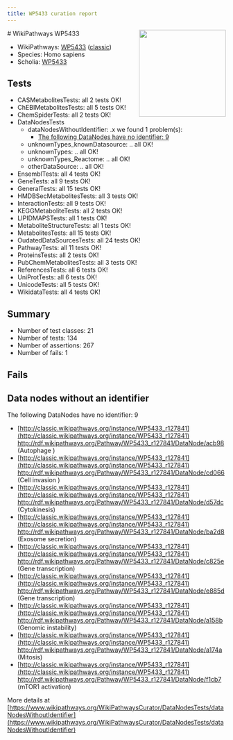 ```yaml
---
title: WP5433 curation report
---
```


<img style="float: right; width: 200px" src="https://upload.wikimedia.org/wikipedia/commons/thumb/8/83/Wplogo_with_text_500.png/640px-Wplogo_with_text_500.png" />
# WikiPathways WP5433

* WikiPathways: [WP5433](https://wikipathways.org/pathways/WP5433) ([classic](https://classic.wikipathways.org/instance/WP5433))
* Species: Homo sapiens
* Scholia: [WP5433](https://scholia.toolforge.org/wikipathways/WP5433)
## Tests
* CASMetabolitesTests: all 2 tests OK!
* ChEBIMetabolitesTests: all 5 tests OK!
* ChemSpiderTests: all 2 tests OK!
* DataNodesTests
    * dataNodesWithoutIdentifier: .x we found 1 problem(s):
        * [The following DataNodes have no identifier: 9](#d2d32fa8)
    * unknownTypes_knownDatasource: .. all OK!
    * unknownTypes: .. all OK!
    * unknownTypes_Reactome: .. all OK!
    * otherDataSource: .. all OK!
* EnsemblTests: all 4 tests OK!
* GeneTests: all 9 tests OK!
* GeneralTests: all 15 tests OK!
* HMDBSecMetabolitesTests: all 3 tests OK!
* InteractionTests: all 9 tests OK!
* KEGGMetaboliteTests: all 2 tests OK!
* LIPIDMAPSTests: all 1 tests OK!
* MetaboliteStructureTests: all 1 tests OK!
* MetabolitesTests: all 15 tests OK!
* OudatedDataSourcesTests: all 24 tests OK!
* PathwayTests: all 11 tests OK!
* ProteinsTests: all 2 tests OK!
* PubChemMetabolitesTests: all 3 tests OK!
* ReferencesTests: all 6 tests OK!
* UniProtTests: all 6 tests OK!
* UnicodeTests: all 5 tests OK!
* WikidataTests: all 4 tests OK!


## Summary

* Number of test classes: 21
* Number of tests: 134
* Number of assertions: 267
* Number of fails: 1

## Fails

<a name="d2d32fa8" />

## Data nodes without an identifier

The following DataNodes have no identifier: 9

* [http://classic.wikipathways.org/instance/WP5433_r127841](http://classic.wikipathways.org/instance/WP5433_r127841) http://rdf.wikipathways.org/Pathway/WP5433_r127841/DataNode/acb98 (Autophage
)
* [http://classic.wikipathways.org/instance/WP5433_r127841](http://classic.wikipathways.org/instance/WP5433_r127841) http://rdf.wikipathways.org/Pathway/WP5433_r127841/DataNode/cd066 (Cell invasion
)
* [http://classic.wikipathways.org/instance/WP5433_r127841](http://classic.wikipathways.org/instance/WP5433_r127841) http://rdf.wikipathways.org/Pathway/WP5433_r127841/DataNode/d57dc (Cytokinesis)
* [http://classic.wikipathways.org/instance/WP5433_r127841](http://classic.wikipathways.org/instance/WP5433_r127841) http://rdf.wikipathways.org/Pathway/WP5433_r127841/DataNode/ba2d8 (Exosome
secretion)
* [http://classic.wikipathways.org/instance/WP5433_r127841](http://classic.wikipathways.org/instance/WP5433_r127841) http://rdf.wikipathways.org/Pathway/WP5433_r127841/DataNode/c825e (Gene
transcription)
* [http://classic.wikipathways.org/instance/WP5433_r127841](http://classic.wikipathways.org/instance/WP5433_r127841) http://rdf.wikipathways.org/Pathway/WP5433_r127841/DataNode/e885d (Gene
transcription)
* [http://classic.wikipathways.org/instance/WP5433_r127841](http://classic.wikipathways.org/instance/WP5433_r127841) http://rdf.wikipathways.org/Pathway/WP5433_r127841/DataNode/a158b (Genomic
instability)
* [http://classic.wikipathways.org/instance/WP5433_r127841](http://classic.wikipathways.org/instance/WP5433_r127841) http://rdf.wikipathways.org/Pathway/WP5433_r127841/DataNode/a174a (Mitosis)
* [http://classic.wikipathways.org/instance/WP5433_r127841](http://classic.wikipathways.org/instance/WP5433_r127841) http://rdf.wikipathways.org/Pathway/WP5433_r127841/DataNode/f1cb7 (mTOR1
activation)


More details at [https://www.wikipathways.org/WikiPathwaysCurator/DataNodesTests/dataNodesWithoutIdentifier](https://www.wikipathways.org/WikiPathwaysCurator/DataNodesTests/dataNodesWithoutIdentifier)

